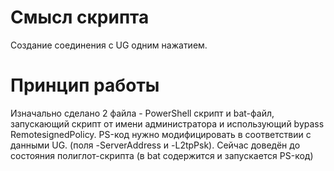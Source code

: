 # Смысл скрипта
Создание соединения с UG одним нажатием. 
# Принцип работы
Изначально сделано 2 файла - PowerShell скрипт и bat-файл, запускающий скрипт от имени администратора и использующий bypass RemotesignedPolicy. PS-код нужно модифицировать в соответствии с данными UG. (поля -ServerAddress и -L2tpPsk).
Сейчас доведён до состояния полиглот-скрипта (в bat содержится и запускается PS-код)
